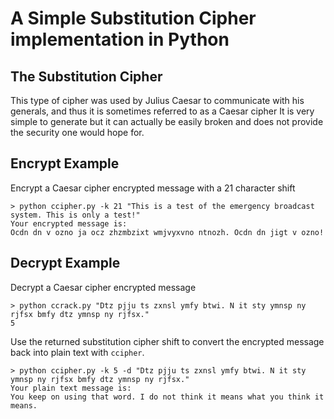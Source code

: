 # A Simple Substitution Cipher implementation in Python 

## The Substitution Cipher

This type of cipher was used by Julius Caesar to communicate with his generals, and thus it is sometimes referred to as a Caesar cipher 
It is very simple to generate but it can actually be easily broken and does not provide the security one would hope for.

## Encrypt Example 

Encrypt a Caesar cipher encrypted message with a 21 character shift

    > python ccipher.py -k 21 "This is a test of the emergency broadcast system. This is only a test!"
    Your encrypted message is: 
    Ocdn dn v ozno ja ocz zhzmbzixt wmjvyxvno ntnozh. Ocdn dn jigt v ozno!



## Decrypt Example 

Decrypt a Caesar cipher encrypted message

    > python ccrack.py "Dtz pjju ts zxnsl ymfy btwi. N it sty ymnsp ny rjfsx bmfy dtz ymnsp ny rjfsx."
    5


Use the returned substitution cipher shift to convert the encrypted message back into plain text with `ccipher`.

    > python ccipher.py -k 5 -d "Dtz pjju ts zxnsl ymfy btwi. N it sty ymnsp ny rjfsx bmfy dtz ymnsp ny rjfsx."
    Your plain text message is:
    You keep on using that word. I do not think it means what you think it means.



